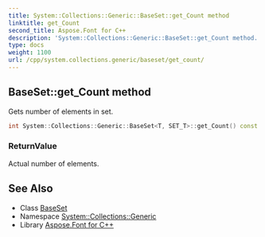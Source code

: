 ```yaml
---
title: System::Collections::Generic::BaseSet::get_Count method
linktitle: get_Count
second_title: Aspose.Font for C++
description: 'System::Collections::Generic::BaseSet::get_Count method. Gets number of elements in set in C++.'
type: docs
weight: 1100
url: /cpp/system.collections.generic/baseset/get_count/
---
```

## BaseSet::get_Count method


Gets number of elements in set.

```cpp
int System::Collections::Generic::BaseSet<T, SET_T>::get_Count() const override
```


### ReturnValue

Actual number of elements.

## See Also

* Class [BaseSet](../)
* Namespace [System::Collections::Generic](../../)
* Library [Aspose.Font for C++](../../../)
